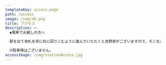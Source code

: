 ```yaml
---
templateKey: access-page
path: /access
image: /img/40.png
title: アクセス
description: >-
  ◆電車でお越しの方へ

  駅を出て改札を背に右に回りこむように進んでいただくと吉野家がございますので、そこを左に曲がった通りの左側にございます。ダイソーの向かい、回転寿司屋さんの２階です。

  ※駐車場はございません。
accessImage: /img/stationAccess.jpg
---
```

